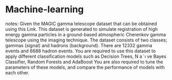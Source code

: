 # Machine-learning
notes:
Given the MAGIC gamma telescope dataset that can be obtained using this Link. This dataset
is generated to simulate registration of high energy gamma particles in a ground-based atmospheric
Cherenkov gamma telescope using the imaging technique. The dataset consists of two
classes; gammas (signal) and hadrons (background). There are 12332 gamma events and 6688
hadron events. You are required to use this dataset to apply different classification models
such as Decision Trees, N a¨ı ve Bayes Classifier, Random Forests and AdaBoost You are
also required to tune the parameters of these models, and compare the performance of
models with each other.
